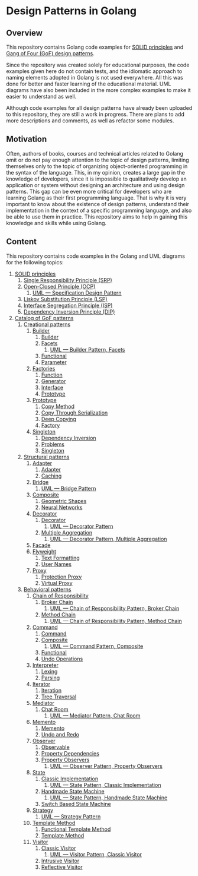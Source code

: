 # Design Patterns in Golang

## Overview

This repository contains Golang code examples for [SOLID principles](https://en.wikipedia.org/wiki/SOLID "SOLID principles") and [Gang of Four (GoF) design patterns](https://en.wikipedia.org/wiki/Design_Patterns "Gang of Four (GoF) design patterns").

Since the repository was created solely for educational purposes, the code examples given here do not contain tests, and the idiomatic approach to naming elements adopted in Golang is not used everywhere. All this was done for better and faster learning of the educational material. UML diagrams have also been included in the more complex examples to make it easier to understand as well.

Although code examples for all design patterns have already been uploaded to this repository, they are still a work in progress. There are plans to add more descriptions and comments, as well as refactor some modules.

## Motivation

Often, authors of books, courses and technical articles related to Golang omit or do not pay enough attention to the topic of design patterns, limiting themselves only to the topic of organizing object-oriented programming in the syntax of the language. This, in my opinion, creates a large gap in the knowledge of developers, since it is impossible to qualitatively develop an application or system without designing an architecture and using design patterns. This gap can be even more critical for developers who are learning Golang as their first programming language. That is why it is very important to know about the existence of design patterns, understand their implementation in the context of a specific programming language, and also be able to use them in practice. This repository aims to help in gaining this knowledge and skills while using Golang.

## Content

This repository contains code examples in the Golang and UML diagrams for the following topics:

1. [SOLID principles](solid "SOLID principles")
    1. [Single Responsibility Principle (SRP)](solid/single_responsibility_principle "Single Responsibility Principle (SRP)")
    1. [Open-Closed Principle (OCP)](solid/open_closed_principle "Open-Closed Principle (OCP)")
        1. [UML — Specification Design Pattern](solid/open_closed_principle/uml/specification_design_pattern.png "UML — Specification Design Pattern")
    1. [Liskov Substitution Principle (LSP)](solid/liskov_substitution_principle "Liskov Substitution Principle (LSP)")
    1. [Interface Segregation Principle (ISP)](solid/interface_segregation_principle "Interface Segregation Principle (ISP)")
    1. [Dependency Inversion Principle (DIP)](solid/dependency_inversion_principle "Dependency Inversion Principle (DIP)")
1. [Catalog of GoF patterns](patterns "patterns of GoF patterns")
    1. [Creational patterns](patterns/creational "Creational patterns")
        1. [Builder](patterns/creational/builder "Builder")
            1. [Builder](patterns/creational/builder/builder "Builder")
            1. [Facets](patterns/creational/builder/facets "Facets")
                1. [UML — Builder Pattern, Facets](patterns/creational/builder/facets/uml/builder_pattern_facets.png "UML — Builder Pattern, Facets")
            1. [Functional](patterns/creational/builder/functional "Functional")
            1. [Parameter](patterns/creational/builder/parameter "Parameter")
        1. [Factories](patterns/creational/factories "Factories")
            1. [Function](patterns/creational/factories/function "Function")
            1. [Generator](patterns/creational/factories/generator "Generator")
            1. [Interface](patterns/creational/factories/interface "Interface")
            1. [Prototype](patterns/creational/factories/prototype "Prototype")
        1. [Prototype](patterns/creational/prototype "Prototype")
            1. [Copy Method](patterns/creational/prototype/copy_method "Copy Method")
            1. [Copy Through Serialization](patterns/creational/prototype/copy_through_serialization "Copy Through Serialization")
            1. [Deep Copying](patterns/creational/prototype/deep_copying "Deep Copying")
            1. [Factory](patterns/creational/prototype/factory "Factory")
        1. [Singleton](patterns/creational/singleton "Singleton")
            1. [Dependency Inversion](patterns/creational/singleton/dependecy_inversion "Dependency Inversion")
            1. [Problems](patterns/creational/singleton/problems "Problems")
            1. [Singleton](patterns/creational/singleton/singleton "Singleton")
    1. [Structural patterns](patterns/structural "Structural patterns")
        1. [Adapter](patterns/structural/adapter "Adapter")
            1. [Adapter](patterns/structural/adapter/adapter "Adapter")
            1. [Caching](patterns/structural/adapter/caching "Caching")
        1. [Bridge](patterns/structural/bridge/bridge "Bridge")
            1. [UML — Bridge Pattern](patterns/structural/bridge/bridge/uml/bridge_pattern.png "UML — Bridge Pattern")
        1. [Composite](patterns/structural/composite "Composite")
            1. [Geometric Shapes](patterns/structural/composite/geometric_shapes "Geometric Shapes")
            1. [Neural Networks](patterns/structural/composite/neural_networks "Neural Networks")
        1. [Decorator](patterns/structural/decorator "Decorator")
            1. [Decorator](patterns/structural/decorator/decorator "Decorator")
                1. [UML — Decorator Pattern](patterns/structural/decorator/decorator/uml/decorator_pattern.png "UML — Decorator Pattern")
            1. [Multiple Aggregation](patterns/structural/decorator/multiple_aggregation "Multiple Aggregation")
                1. [UML — Decorator Pattern, Multiple Aggregation](patterns/structural/decorator/multiple_aggregation/uml/decorator_pattern_multiple_aggregation.png "UML — Decorator Pattern, Multiple Aggregation")
        1. [Facade](patterns/structural/facade "Facade")
        1. [Flyweight](patterns/structural/flyweight "Flyweight")
            1. [Text Formatting](patterns/structural/flyweight/text_formatting "Text Formatting")
            1. [User Names](patterns/structural/flyweight/user_names "User Names")
        1. [Proxy](patterns/structural/proxy "Proxy")
            1. [Protection Proxy](patterns/structural/proxy/protection_proxy "Protection Proxy")
            1. [Virtual Proxy](patterns/structural/proxy/virtual_proxy "Virtual Proxy")
    1. [Behavioral patterns](patterns/behavioral "Behavioral patterns")
        1. [Chain of Responsibility](patterns/behavioral/chain_of_responsibility "Chain of Responsibility")
            1. [Broker Chain](patterns/behavioral/chain_of_responsibility/broker_chain "Broker Chain")
                1. [UML — Chain of Responsibility Pattern, Broker Chain](patterns/behavioral/chain_of_responsibility/broker_chain/uml/chain_of_responsibility_pattern_broker_chain.png "UML — Chain of Responsibility Pattern, Broker Chain")
            1. [Method Chain](patterns/behavioral/chain_of_responsibility/method_chain "Method Chain")
                1. [UML — Chain of Responsibility Pattern, Method Chain](patterns/behavioral/chain_of_responsibility/method_chain/uml/chain_of_responsibility_pattern_method_chain.png "UML — Chain of Responsibility Pattern, Method Chain")
        1. [Command](patterns/behavioral/command "Command")
            1. [Command](patterns/behavioral/command/command "Command")
            1. [Composite](patterns/behavioral/command/composite "Composite")
                1. [UML — Command Pattern, Composite](patterns/behavioral/command/composite/uml/command_pattern_composite.png "UML — Command Pattern, Composite")
            1. [Functional](patterns/behavioral/command/functional "Functional")
            1. [Undo Operations](patterns/behavioral/command/undo_operations "Undo Operations")
        1. [Interpreter](patterns/behavioral/interpreter "Interpreter")
            1. [Lexing](patterns/behavioral/interpreter/lexing "Lexing")
            1. [Parsing](patterns/behavioral/interpreter/parsing "Parsing")
        1. [Iterator](patterns/behavioral/iterator "Iterator")
            1. [Iteration](patterns/behavioral/iterator/iteration "Iteration")
            1. [Tree Traversal](patterns/behavioral/iterator/tree_traversal "Tree Traversal")
        1. [Mediator](patterns/behavioral/mediator "Mediator")
            1. [Chat Room](patterns/behavioral/mediator/chat_room "Chat Room")
                1. [UML — Mediator Pattern, Chat Room](patterns/behavioral/mediator/chat_room/uml/mediator_pattern_chat_room.png "UML — Mediator Pattern, Chat Room")
        1. [Memento](patterns/behavioral/memento "Memento")
            1. [Memento](patterns/behavioral/memento/memento "Memento")
            1. [Undo and Redo](patterns/behavioral/memento/undo_and_redo "Undo and Redo")
        1. [Observer](patterns/behavioral/observer "Observer")
            1. [Observable](patterns/behavioral/observer/observable "Observable")
            1. [Property Dependencies](patterns/behavioral/observer/property_dependencies "Property Dependencies")
            1. [Property Observers](patterns/behavioral/observer/property_observers "Property Observers")
                1. [UML — Observer Pattern, Property Observers](patterns/behavioral/observer/property_observers/uml/observer_pattern_property_observers.png "UML — Observer Pattern, Property Observers")
        1. [State](patterns/behavioral/state "State")
            1. [Classic Implementation](patterns/behavioral/state/classic_implementation "Classic Implementation")
                1. [UML — State Pattern, Classic Implementation](patterns/behavioral/state/classic_implementation/uml/state_pattern_classic_implementation.png "UML — State Pattern, Classic Implementation")
            1. [Handmade State Machine](patterns/behavioral/state/handmade_state_machine "Handmade State Machine")
                1. [UML — State Pattern, Handmade State Machine](patterns/behavioral/state/handmade_state_machine/uml/state_pattern_handmade_state_machine.png "UML — State Pattern, Handmade State Machine")
            1. [Switch Based State Machine](patterns/behavioral/state/switch_based_state_machine "Switch Based State Machine")
        1. [Strategy](patterns/behavioral/strategy/strategy "Strategy")
            1. [UML — Strategy Pattern](patterns/behavioral/strategy/strategy/uml/strategy_pattern.png "UML — Strategy Pattern")
        1. [Template Method](patterns/behavioral/template_method "Template Method")
            1. [Functional Template Method](patterns/behavioral/template_method/functional_template_method "Functional Template Method")
            1. [Template Method](patterns/behavioral/template_method/template_method "Template Method")
        1. [Visitor](patterns/behavioral/visitor "Visitor")
            1. [Classic Visitor](patterns/behavioral/visitor/classic_visitor "Classic Visitor")
                1. [UML — Visitor Pattern, Classic Visitor](patterns/behavioral/visitor/classic_visitor/uml/visitor_pattern_classic_visitor.png "UML — Visitor Pattern, Classic Visitor")
            1. [Intrusive Visitor](patterns/behavioral/visitor/intrusive_visitor "Intrusive Visitor")
            1. [Reflective Visitor](patterns/behavioral/visitor/reflective_visitor "Reflective Visitor")

